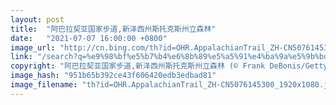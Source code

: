 ```yaml
---
layout: post
title:  "阿巴拉契亚国家步道,新泽西州斯托克斯州立森林"
date:   "2021-07-07 16:00:00 +0800"
image_url: "http://cn.bing.com/th?id=OHR.AppalachianTrail_ZH-CN5076145300_1920x1080.jpg&rf=LaDigue_1920x1080.jpg&pid=hp"
link: "/search?q=%e9%98%bf%e5%b7%b4%e6%8b%89%e5%a5%91%e4%ba%9a%e5%9b%bd%e5%ae%b6%e6%ad%a5%e9%81%93&form=hpcapt&mkt=zh-cn"
copyright: "阿巴拉契亚国家步道,新泽西州斯托克斯州立森林 (© Frank DeBonis/Getty Images)"
image_hash: "951b65b392ce43f606420edb3edbad81"
image_filename: "th?id=OHR.AppalachianTrail_ZH-CN5076145300_1920x1080.jpg&rf=LaDigue_1920x1080.jpg&pid=hp"
---
```

